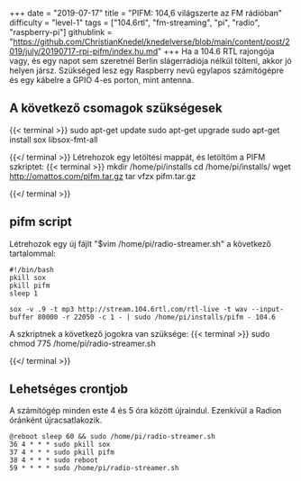 +++
date = "2019-07-17"
title = "PIFM: 104,6 világszerte az FM rádióban"
difficulty = "level-1"
tags = ["104.6rtl", "fm-streaming", "pi", "radio", "raspberry-pi"]
githublink = "https://github.com/ChristianKnedel/knedelverse/blob/main/content/post/2019/july/20190717-rpi-pifm/index.hu.md"
+++
Ha a 104.6 RTL rajongója vagy, és egy napot sem szeretnél Berlin slágerrádiója nélkül tölteni, akkor jó helyen jársz. Szükséged lesz egy Raspberry nevű egylapos számítógépre és egy kábelre a GPIO 4-es porton, mint antenna.
## A következő csomagok szükségesek

{{< terminal >}}
sudo apt-get update
sudo apt-get upgrade
sudo apt-get install sox libsox-fmt-all

{{</ terminal >}}
Létrehozok egy letöltési mappát, és letöltöm a PIFM szkriptet:
{{< terminal >}}
mkdir /home/pi/installs
cd /home/pi/installs/
wget http://omattos.com/pifm.tar.gz
tar vfzx pifm.tar.gz

{{</ terminal >}}

## pifm script
Létrehozok egy új fájlt "$vim /home/pi/radio-streamer.sh" a következő tartalommal:
```
#!/bin/bash 
pkill sox 
pkill pifm 
sleep 1 

sox -v .9 -t mp3 http://stream.104.6rtl.com/rtl-live -t wav --input-buffer 80000 -r 22050 -c 1 - | sudo /home/pi/installs/pifm - 104.6

```
A szkriptnek a következő jogokra van szüksége:
{{< terminal >}}
sudo chmod 775 /home/pi/radio-streamer.sh

{{</ terminal >}}

## Lehetséges crontjob
A számítógép minden este 4 és 5 óra között újraindul. Ezenkívül a Radion óránként újracsatlakozik.
```
@reboot sleep 60 && sudo /home/pi/radio-streamer.sh 
36 4 * * * sudo pkill sox 
37 4 * * * sudo pkill pifm 
38 4 * * * sudo reboot 
59 * * * * sudo /home/pi/radio-streamer.sh

```